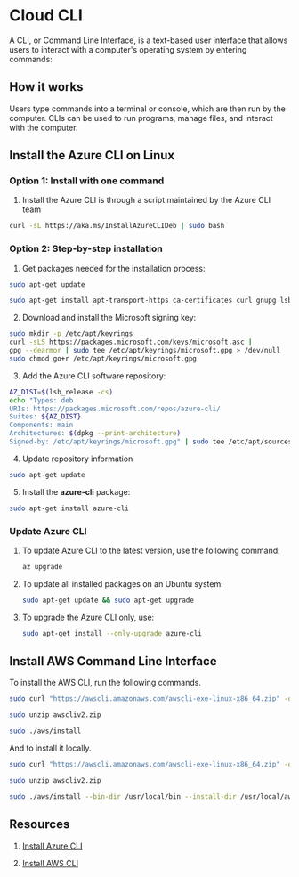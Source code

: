 # Cloud CLI

A CLI, or Command Line Interface, is a text-based user interface that allows users to interact with a computer's operating system by entering commands:

## How it works
Users type commands into a terminal or console, which are then run by the computer.
CLIs can be used to run programs, manage files, and interact with the computer.

## Install the Azure CLI on Linux

### Option 1: Install with one command
1. Install the Azure CLI is through a script maintained by the Azure CLI team
```bash
curl -sL https://aka.ms/InstallAzureCLIDeb | sudo bash
```
### Option 2: Step-by-step installation
1. Get packages needed for the installation process:
```bash
sudo apt-get update
```
```bash
sudo apt-get install apt-transport-https ca-certificates curl gnupg lsb-release
```

2. Download and install the Microsoft signing key:
```bash
sudo mkdir -p /etc/apt/keyrings
curl -sLS https://packages.microsoft.com/keys/microsoft.asc |
gpg --dearmor | sudo tee /etc/apt/keyrings/microsoft.gpg > /dev/null
sudo chmod go+r /etc/apt/keyrings/microsoft.gpg
```

3. Add the Azure CLI software repository:
```bash
AZ_DIST=$(lsb_release -cs)
echo "Types: deb
URIs: https://packages.microsoft.com/repos/azure-cli/
Suites: ${AZ_DIST}
Components: main
Architectures: $(dpkg --print-architecture)
Signed-by: /etc/apt/keyrings/microsoft.gpg" | sudo tee /etc/apt/sources.list.d/azure-cli.sources
```

4. Update repository information
```bash
sudo apt-get update
```

5. Install the **azure-cli** package:
```bash
sudo apt-get install azure-cli
````

### Update Azure CLI

1. To update Azure CLI to the latest version, use the following command:
   ```bash
   az upgrade
   ```

2. To update all installed packages on an Ubuntu system:
   ```bash
   sudo apt-get update && sudo apt-get upgrade
   ```

3. To upgrade the Azure CLI only, use:
   ```bash
   sudo apt-get install --only-upgrade azure-cli
   ```

## Install AWS Command Line Interface

To install the AWS CLI, run the following commands.
```bash
sudo curl "https://awscli.amazonaws.com/awscli-exe-linux-x86_64.zip" -o "awscliv2.zip"
```

```bash
sudo unzip awscliv2.zip
```

```bash
sudo ./aws/install
```

And to install it locally.
```bash
sudo curl "https://awscli.amazonaws.com/awscli-exe-linux-x86_64.zip" -o "awscliv2.zip"
```

```bash
sudo unzip awscliv2.zip
```

```bash
sudo ./aws/install --bin-dir /usr/local/bin --install-dir /usr/local/aws-cli --update
```


## Resources

1. [Install Azure CLI](https://learn.microsoft.com/en-us/cli/azure/install-azure-cli-linux?pivots=apt)

2. [Install AWS CLI](https://docs.aws.amazon.com/cli/latest/userguide/getting-started-install.html)